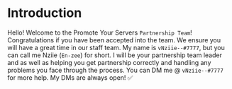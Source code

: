 # Introduction

Hello! Welcome to the Promote Your Servers `Partnership Team`! Congratulations if you have been accepted into the team. We ensure you will have a great time in our staff team. My name is `vNziie--#7777`, but you can call me Nziie \(`En-zee`\) for short. I will be your partnership team leader and as well as helping you get partnership correctly and handling any problems you face through the process. You can DM me @ `vNziie--#7777` for more help. My DMs are always open! ✅

